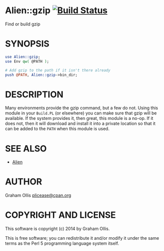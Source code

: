 # Alien::gzip [![Build Status](https://secure.travis-ci.org/Perl5-Alien/Alien-gzip.png)](http://travis-ci.org/Perl5-Alien/Alien-gzip)

Find or build gzip

# SYNOPSIS

```perl
use Alien::gzip;
use Env qw( @PATH );

# Add gzip to the path if it isn't there already
push @PATH, Alien::gzip->bin_dir;
```

# DESCRIPTION

Many environments provide the gzip command, but a few do not.
Using this module in your `Build.PL` (or elsewhere) you can
make sure that gzip will be available.  If the system provides
it, then great, this module is a no-op.  If it does not, then
it will download and install it into a private location so that
it can be added to the `PATH` when this module is used.

# SEE ALSO

- [Alien](https://metacpan.org/pod/Alien)

# AUTHOR

Graham Ollis <plicease@cpan.org>

# COPYRIGHT AND LICENSE

This software is copyright (c) 2014 by Graham Ollis.

This is free software; you can redistribute it and/or modify it under
the same terms as the Perl 5 programming language system itself.
